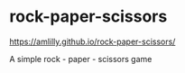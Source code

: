 # rock-paper-scissors

https://amlilly.github.io/rock-paper-scissors/

A simple rock - paper - scissors game
